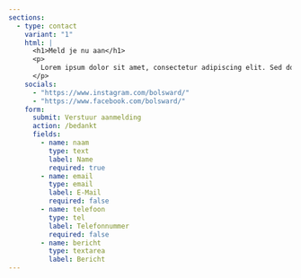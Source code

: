 ```yaml
---
sections:
  - type: contact
    variant: "1"
    html: |
      <h1>Meld je nu aan</h1>
      <p>
        Lorem ipsum dolor sit amet, consectetur adipiscing elit. Sed do eiusmod tempor incididunt ut labore et dolore magna aliqua.
      </p>
    socials:
      - "https://www.instagram.com/bolsward/"
      - "https://www.facebook.com/bolsward/"
    form:
      submit: Verstuur aanmelding
      action: /bedankt
      fields:
        - name: naam
          type: text
          label: Name
          required: true
        - name: email
          type: email
          label: E-Mail
          required: false
        - name: telefoon
          type: tel
          label: Telefonnummer
          required: false
        - name: bericht
          type: textarea
          label: Bericht
---
```

